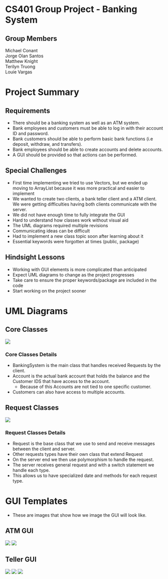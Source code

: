 # CS401 Group Project - Banking System

## Group Members
Michael Conant<br>
Jorge Olan Santos<br>
Matthew Knight<br>
Terilyn Truong<br>
Louie Vargas<br>

# Project Summary

## Requirements
- There should be a banking system as well as an ATM system.
- Bank employees and customers must be able to log in with their account ID and password.
- Bank customers should be able to perform basic bank functions (i.e deposit, withdraw, and transfers).
- Bank employees should be able to create accounts and delete accounts.
- A GUI should be provided so that actions can be performed.

## Special Challenges
- First time implementing we tried to use Vectors, but we ended up moving to ArrayList because it was more practical and easier to implement
- We wanted to create two clients, a bank teller client and a ATM client. We were getting difficulties having both clients communicate with the server.
- We did not have enough time to fully integrate the GUI
- Hard to understand how classes work without visual aid
- The UML diagrams required multiple revisions
- Communicating ideas can be difficult
- Had to implement a new class topic soon after learning about it
- Essential keywords were forgotten at times (public, package)

## Hindsight Lessons
- Working with GUI elements is more complicated than anticipated
- Expect UML diagrams to change as the project progresses
- Take care to ensure the proper keywords/package are included in the code
- Start working on the project sooner

# UML Diagrams

## Core Classes
![](pictures/Banking%20System.png)

### Core Classes Details
- BankingSystem is the main class that handles received Requests by the client.
- Account is the actual bank account that holds the balance and the Customer IDS that have access to the account.
  - Because of this Accounts are not tied to one specific customer.
- Customers can also have access to multiple accounts.


## Request Classes
![](pictures/Request.png)

### Request Classes Details
- Request is the base class that we use to send and receive messages between the client and server.
- Other requests types have their own class that extend Request
- On the server end we then use polymorphism to handle the request.
- The server receives general request and with a switch statement we handle each type.
- This allows us to have specialized date and methods for each request type.

# GUI Templates
- These are images that show how we image the GUI will look like.

## ATM GUI
![](pictures/atm%20login.png)
![](pictures/atm%20options.png)

## Teller GUI
![](pictures/teller%20login.png)
![](pictures/teller%20customer%20login.png)
![](pictures/teller%20options.png)
